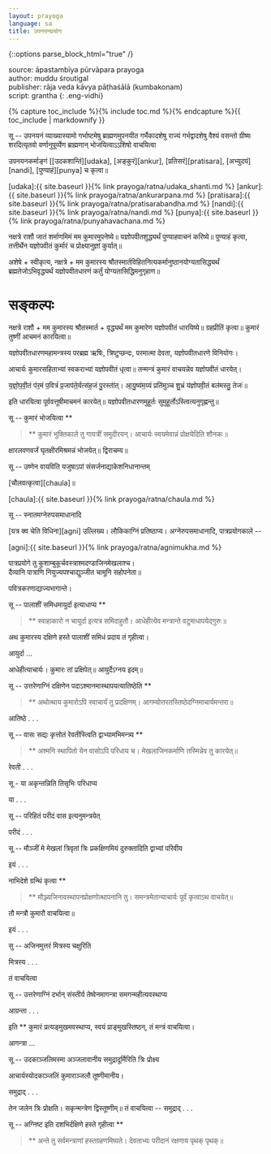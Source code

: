 ```yaml
---
layout: prayoga
language: sa
title: उपनयनप्रयोगः  
---
```


{::options parse_block_html="true" /}

source: āpastambīya pūrvāpara prayoga  
author: muddu śroutigal  
publisher: rāja veda kāvya pāṭhaśālā (kumbakonam)  
script: grantha
{: .eng-vidhi}

{% capture toc_include %}{% include toc.md %}{% endcapture %}{{ toc_include | markdownify }}

सू -- उपनयनं व्याख्यास्यामो गर्भाष्टमेषु ब्राह्मणमुपनयीत गर्भैकादशेषु राज्यं गर्भद्वादशेषु वैश्यं वसन्तो ग्रीष्मः शरदित्यृतवो वर्णानुपूर्व्येण ब्राह्मणान् भोजयित्वाऽऽशिषो वाचयित्वा 

उपनयनकर्माङ्गं [[उदकशान्तिं][udaka], [अङ्कुरं][ankur], [प्रतिसरं][pratisara], [अभ्युदयं][nandi], [पुण्याहं][punya] च कृत्वा॥   

[udaka]:{{ site.baseurl }}{% link prayoga/ratna/udaka_shanti.md %}
[ankur]:{{ site.baseurl }}{% link prayoga/ratna/ankurarpana.md %} 
[pratisara]:{{ site.baseurl }}{% link prayoga/ratna/pratisarabandha.md %} 
[nandi]:{{ site.baseurl }}{% link prayoga/ratna/nandi.md %} 
[punya]:{{ site.baseurl }}{% link prayoga/ratna/punyahavachana.md %} 


नक्षत्रे राशौ जातं शर्माणमिमं मम कुमारमुपनेष्ये॥ यज्ञोपवीतशुद्ध्यर्थं पुण्याहवाचनं करिष्ये॥ पुण्याहं कृत्वा, तत्तीर्थेन यज्ञोपवीतं कुर्मारं च प्रोक्ष्यानुज्ञां कुर्यात्॥ 

अशेषे + स्वीकृत्य, नक्षत्रे + मम कुमारस्य श्रौतस्मार्तविहितनित्यकर्मानुष्ठानयोग्यतासिद्ध्यर्थं ब्रह्मतेजोऽभिवृद्ध्यर्थं यज्ञोपवीतधारणं कर्तुं योग्यतासिद्धिमनुगृहाण॥ 

# सङ्कल्पः 

नक्षत्रे राशौ + मम कुमारस्य श्रौतस्मार्त + वृद्ध्यर्थं मम कुमारेण यज्ञोपवीतं धारयिष्ये॥ ग्रहप्रीतिं कृत्वा॥ कुमारं तुष्णीं आचमनं कारयित्वा॥ 

यज्ञोपवीतधारणमहामन्त्रस्य परब्रह्म ऋषिः, त्रिष्टुप्छन्दः, परमात्मा देवता, यज्ञोपवीतधारणे विनियोगः। 

आचार्यः कुमारसहिताभ्यां स्वकराभ्यां यज्ञोपवीतं धृत्वा॥ तन्मन्त्रं कुमारं वाचयन्नेव यज्ञोपवीतं धारयेत्। 

य॒ज्ञो॒प॒वी॒तं प॑र॒मं प॒वित्रं॑ प्र॒जाप॑ते॒र्यत्स॑ह॒जं पु॒रस्ता॑॑त्। आ॒यु॒ष्य॑म॒ग्र्यं प्रति॑मुञ्च शु॒भ्रं य॑ज्ञोपवी॒तं बल॑मस्तु॒ तेजः॑॥ 

इति धारयित्वा पूर्ववत्तूषीमाचमनं कारयेत्॥ यज्ञोपवीतधारणमुहूर्तः सुमुहूर्तोऽस्त्वित्यनुगृह्णन्तु॥ 

सू -- कुमारं भोजयित्वा ** 

> ** कुमारं भुक्तिकाले तु गायत्रीं समुदीरयन्। आचार्यः स्वयमेवान्नं प्रोक्षयेदिति शौनकः॥ 

क्षारलवणवर्जं घृतक्षीरमिश्रमन्नं भोजयेत्॥ द्विराचम्य॥ 

सू -- उष्णेन वायविति यजुषाऽपां संसर्जनाद्याकेशनिधानान्तम् 

[चौलवत्कृत्वा][chaula]॥ 

[chaula]:{{ site.baseurl }}{% link prayoga/ratna/chaula.md %} 

सू -- स्नातमग्नेरुपसमाधानादि 

[यत्र क्व चेति विधिना][agni] उल्लिख्य। लौकिकाग्निं प्रतिष्ठाप्य। अग्नेरुपसमाधानादि, पात्रप्रयोगकाले -- 

[agni]:{{ site.baseurl }}{% link prayoga/ratna/agnimukha.md %}

पात्रप्रयोगे तु कुशाम्बुकूर्चवस्त्राश्मदण्डाजिनमेखलाश्च।  
दैव्यानि पात्राणि नियुज्यपश्चाद्युञ्जीत चामूनि सहोपनेता॥ 

पवित्रकरणाद्याज्यभागान्ते। 

सू -- पालाशीं समिधमायुर्दा इत्याधाप्य ** 

> ** स्वाहाकारो न चायुर्दा इत्यत्र समिदाहुतौ। आधेहीत्येव मन्त्रान्ते वटुमाधापयेद्गुरुः॥ 

अथ कुमारस्य दक्षिणे हस्ते पालाशीं समिधं प्रदाय तं गृहीत्वा। 

आयुर्दा ... 

आधेहीत्याचार्यः। कुमारः तां प्रक्षिपेत्॥ आयुर्देऽग्नय इदम्॥ 

सू -- उत्तरेणाग्निं दक्षिणेन पदाऽश्मानमास्थापयत्यातिष्ठेति ** 

> ** अथोत्थाय कुमारोऽपि स्वाचार्यं तु प्रदक्षिणम्। आगम्योत्तरतस्तिष्ठेदग्निमाचार्यमन्तरा॥ 

आतिष्ठे . . . 

सू -- वासः सद्यः कृत्तोतं रेवतीस्त्विति द्वाभ्यामभिमन्त्र्य ** 

> ** अश्मनि स्थापितो येन वासोऽपि परिधाय च। मेखलाजिनकर्माणि तस्मिन्नेव तु कारयेत्॥ 

रेवती . . . 

सू - या अकृन्तन्निति तिसृभिः परिधाप्य 

या . . . 

सू -- परिहितं परीदं वास इत्यनुमन्त्रयेत् 

परीदं . . . 

सू -- मौञ्जीं मे मेखलां त्रिवृतां त्रिः प्रकक्षिणमियं दुरुक्तादिति द्वाभ्यां परिवीय 

इयं . . . 

नाभिदेशे ग्रन्थिं कृत्वा ** 

> ** मौञ्ज्यजिनावस्थापनप्रोक्षणोत्थापनानि तु। समन्त्रमेतान्याचार्यः पूर्वं कृत्वाऽथ वाचयेत्॥ 

तौ मन्त्रौ कुमारौ वाचयित्वा॥ 

इयं . . . 

सु -- अजिनमुत्तरं मित्रस्य चक्षुरिति

मित्रस्य . . . 

तं वाचयित्वा 

सू -- उत्तरेणाग्निं दर्भान् संस्तीर्य तेष्वेनमागन्त्रा समगन्महीत्यवस्थाप्य 

आग्रन्ता . . . 

इति ** कुमारं प्रत्यङ्मुखमवस्थाप्य, स्वयं प्राङ्मुखस्तिष्ठन्, तं मन्त्रं वाचयित्वा। 

आगन्त्रा ... 

सू -- उदकाञ्जलिमस्मा अञ्जलावानीय समुद्रादूर्मिरिति त्रिः प्रोक्ष्य 

आचार्यस्योदकाञ्जलिं कुमाराञ्जलौ तूष्णीमानीय। 

समुद्राद् . . . 

तेन जलेन त्रिः प्रोक्षति। सकृन्मन्त्रेण द्विस्तूष्णीम्॥ तं वाचयित्वा -- समुद्राद् . . . 

सू -- अग्निष्ट इति दशभिर्दक्षिणे हस्ते गृहीत्वा ** 

> ** अन्ते तु सर्वमन्त्राणां हस्तग्रहणमिष्यते। देवताभ्यः परीदानं रक्षणाय पृथक् पृथक्॥ 


